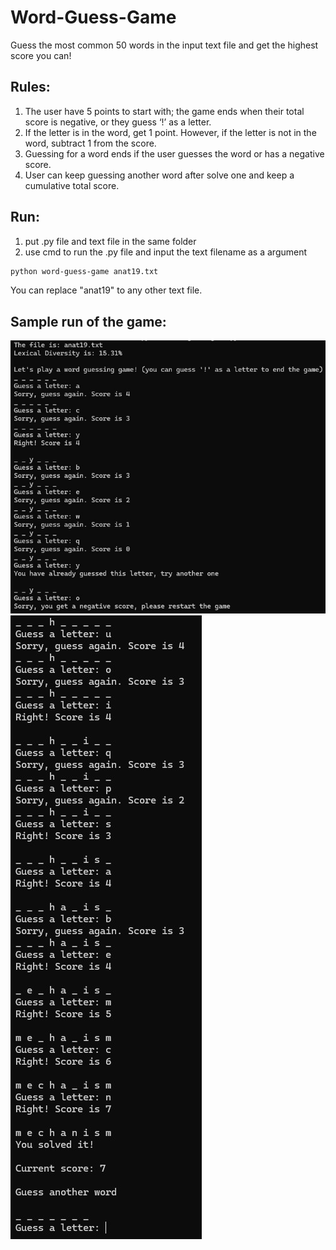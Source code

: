 # Word-Guess-Game
Guess the most common 50 words in the input text file and get the highest score you can!

## Rules:
1. The user have 5 points to start with; the game ends when their total score is negative, or they guess ‘!’ as a letter.
2. If the letter is in the word, get 1 point. However, if the letter is not in the word, subtract 1 from the score.
3. Guessing for a word ends if the user guesses the word or has a negative score.
4. User can keep guessing another word after solve one and keep a cumulative total score.

## Run:
1. put .py file and text file in the same folder
2. use cmd to run the .py file and input the text filename as a argument
```bash
python word-guess-game anat19.txt
```
You can replace "anat19" to any other text file.

## Sample run of the game:
![image](https://github.com/JesseLee62/img-storage/blob/master/word-guess-game/demo1.jpg)
![image](https://github.com/JesseLee62/img-storage/blob/master/word-guess-game/demo2.jpg)
